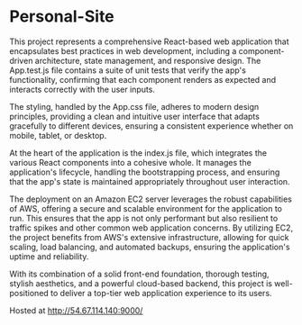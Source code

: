 # Personal-Site

This project represents a comprehensive React-based web application that encapsulates best practices in web development, including a component-driven architecture, state management, and responsive design. The App.test.js file contains a suite of unit tests that verify the app's functionality, confirming that each component renders as expected and interacts correctly with the user inputs.

The styling, handled by the App.css file, adheres to modern design principles, providing a clean and intuitive user interface that adapts gracefully to different devices, ensuring a consistent experience whether on mobile, tablet, or desktop.

At the heart of the application is the index.js file, which integrates the various React components into a cohesive whole. It manages the application's lifecycle, handling the bootstrapping process, and ensuring that the app's state is maintained appropriately throughout user interaction.

The deployment on an Amazon EC2 server leverages the robust capabilities of AWS, offering a secure and scalable environment for the application to run. This ensures that the app is not only performant but also resilient to traffic spikes and other common web application concerns. By utilizing EC2, the project benefits from AWS's extensive infrastructure, allowing for quick scaling, load balancing, and automated backups, ensuring the application's uptime and reliability.

With its combination of a solid front-end foundation, thorough testing, stylish aesthetics, and a powerful cloud-based backend, this project is well-positioned to deliver a top-tier web application experience to its users.

Hosted at http://54.67.114.140:9000/
